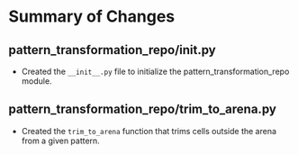 # Summary of Changes

## pattern_transformation_repo/__init__.py
- Created the `__init__.py` file to initialize the pattern_transformation_repo module.

## pattern_transformation_repo/trim_to_arena.py
- Created the `trim_to_arena` function that trims cells outside the arena from a given pattern.
